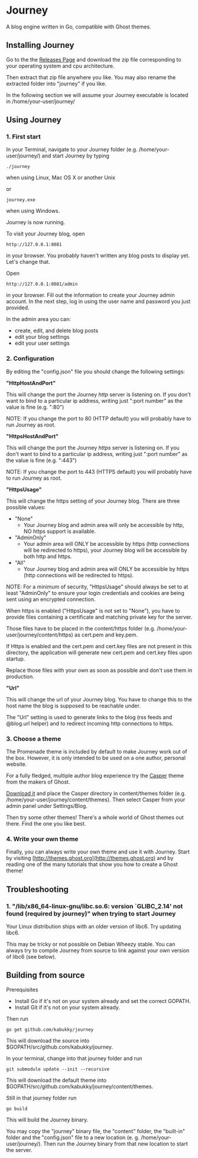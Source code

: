 # Journey
A blog engine written in Go, compatible with Ghost themes.

## Installing Journey
Go to the the [Releases Page](https://github.com/kabukky/journey/releases) and download the zip file corresponding to your operating system and cpu architecture.

Then extract that zip file anywhere you like. You may also rename the extracted folder into "journey" if you like.

In the following section we will assume your Journey executable is located in /home/your-user/journey/

## Using Journey
### 1. First start
In your Terminal, navigate to your Journey folder (e.g. /home/your-user/journey/) and start Journey by typing

    ./journey

when using Linux, Mac OS X or another Unix

or

    journey.exe

when using Windows.

Journey is now running.

To visit your Journey blog, open

    http://127.0.0.1:8081

in your browser. You probably haven't written any blog posts to display yet. Let's change that.

Open

    http://127.0.0.1:8081/admin

in your browser. Fill out the information to create your Journey admin account. In the next step, log in using the user name and password you just provided.

In the admin area you can:
- create, edit, and delete blog posts
- edit your blog settings
- edit your user settings

### 2. Configuration
By editing the "config.json" file you should change the following settings:

**"HttpHostAndPort"**

This will change the port the Journey *http* server is listening on. If you don't want to bind to a particular ip address, writing just ":port number" as the value is fine (e.g. ":80")

NOTE: If you change the port to 80 (HTTP default) you will probably have to run Journey as root.

**"HttpsHostAndPort"**

This will change the port the Journey *https* server is listening on. If you don't want to bind to a particular ip address, writing just ":port number" as the value is fine (e.g. ":443")

NOTE: If you change the port to 443 (HTTPS default) you will probably have to run Journey as root.

**"HttpsUsage"**

This will change the https setting of your Journey blog. There are three possible values:
- "None"
  - Your Journey blog and admin area will only be accessible by http, NO https support is available.
- "AdminOnly"
  - Your admin area will ONLY be accessible by https (http connections will be redirected to https), your Journey blog will be accessible by both http and https.
- "All"
  - Your Journey blog and admin area will ONLY be accessible by https (http connections will be redirected to https).

NOTE: For a minimum of security, "HttpsUsage" should always be set to at least "AdminOnly" to ensure your login credentials and cookies are being sent using an encrypted connection.

When https is enabled ("HttpsUsage" is not set to "None"), you have to provide files containing a certificate and matching private key for the server.

Those files have to be placed in the content/https folder (e.g. /home/your-user/journey/content/https) as cert.pem and key.pem.

If Https is enabled and the cert.pem and cert.key files are not present in this directory, the application will generate new cert.pem and cert.key files upon startup.

Replace those files with your own as soon as possible and don't use them in production.

**"Url"**

This will change the url of your Journey blog. You have to change this to the host name the blog is supposed to be reachable under.

The "Url" setting is used to generate links to the blog (rss feeds and @blog.url helper) and to redirect incoming http connections to https.

### 3. Choose a theme
The Promenade theme is included by default to make Journey work out of the box. However, it is only intended to be used on a one author, personal website.

For a fully fledged, multiple author blog experience try the [Casper](https://github.com/TryGhost/Casper) theme from the makers of Ghost.

[Download it](https://github.com/TryGhost/Casper/releases) and place the Casper directory in content/themes folder (e.g. /home/your-user/journey/content/themes). Then select Casper from your admin panel under Settings/Blog.

Then try some other themes! There's a whole world of Ghost themes out there. Find the one you like best.

### 4. Write your own theme
Finally, you can always write your own theme and use it with Journey. Start by visiting [http://themes.ghost.org](http://themes.ghost.org) and by reading one of the many tutorials that show you how to create a Ghost theme!

## Troubleshooting
### 1. "/lib/x86_64-linux-gnu/libc.so.6: version `GLIBC_2.14' not found (required by journey)" when trying to start Journey
Your Linux distribution ships with an older version of libc6. Try updating libc6.

This may be tricky or not possible on Debian Wheezy stable. You can always try to compile Journey from source to link against your own version of libc6 (see below).

## Building from source
Prerequisites
- Install Go if it's not on your system already and set the correct GOPATH.
- Install Git if it's not on your system already.

Then run

    go get github.com/kabukky/journey
  
This will download the source into $GOPATH/src/github.com/kabukky/journey.

In your terminal, change into that journey folder and run

    git submodule update --init --recursive

This will download the default theme into $GOPATH/src/github.com/kabukky/journey/content/themes.

Still in that journey folder run

    go build

This will build the Journey binary.

You may copy the "journey" binary file, the "content" folder, the "built-in" folder and the "config.json" file to a new location (e. g. /home/your-user/journey/). Then run the Journey binary from that new location to start the server.
